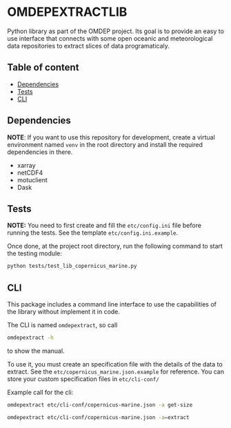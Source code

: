 # OMDEPEXTRACTLIB

Python library as part of the OMDEP project. Its goal is to provide
an easy to use interface that connects with some open oceanic and
meteorological data repositories to extract slices of data programaticaly.

## Table of content

- [Dependencies](#dependencies)
- [Tests](#tests)
- [CLI](#cli)

## Dependencies

**NOTE**: If you want to use this repository for development,
create a virtual environment named `venv` in the root directory
and install the required dependencies in there.

- xarray
- netCDF4
- motuclient
- Dask

## Tests

**NOTE:** You need to first create and fill the `etc/config.ini` file
before running the tests. See the template `etc/config.ini.example`.

Once done, at the project root directory, run the following command
to start the testing module:

``` sh
python tests/test_lib_copernicus_marine.py
```

## CLI

This package includes a command line interface to use the capabilities
of the library without implement it in code.

The CLI is named `omdepextract`, so call

``` sh
omdepextract -h
```

to show the manual.

To use it, you must create an specification file with the details of
the data to extract. See the `etc/copernicus_marine.json.example`
for reference. You can store your custom specification files in `etc/cli-conf/`

Example call for the cli:

``` sh
omdepextract etc/cli-conf/copernicus-marine.json -a get-size

omdepextract etc/cli-conf/copernicus-marine.json -a=extract
```
